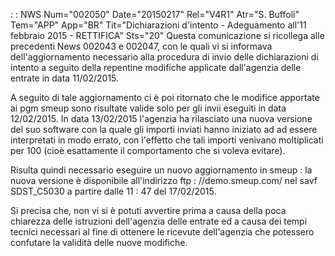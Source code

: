  :  : NWS Num="002050" Date="20150217" Rel="V4R1" Atr="S. Buffoli" Tem="APP" App="BR" Tit="Dichiarazioni d'intento - Adeguamento all'11      febbraio 2015 - RETTIFICA" Sts="20"
Questa comunicazione si ricollega alle precedenti News 002043 e 002047, con le quali vi si informava dell'aggiornamento necessario alla procedura di invio delle dichiarazioni di intento a seguito della repentine modifiche applicate dall'agenzia delle entrate in data 11/02/2015.

A seguito di tale aggiornamento ci è poi ritornato che le modifice apportate ai pgm smeup sono risultate valide solo per gli invii eseguiti in data 12/02/2015. In data 13/02/2015 l'agenzia ha rilasciato una nuova versione del suo software con la quale gli importi inviati hanno iniziato ad ad essere interpretati in modo errato, con l'effetto che tali importi venivano moltiplicati per 100
(cioè esattamente il comportamento che si voleva evitare).

Risulta quindi necessario eseguire un nuovo aggiornamento in smeup :  la nuova versione è disponibile
all'indirizzo ftp : //demo.smeup.com/ nel savf SDST_C5030 a partire dalle 11 : 47 del 17/02/2015.

Si precisa che, non vi si è potuti avvertire prima a causa della poca chiarezza delle istruzioni dell'agenzia delle entrate ed a causa dei tempi tecnici necessari al fine di ottenere le ricevute dell'agenzia che potessero confutare la validità delle nuove modifiche.

